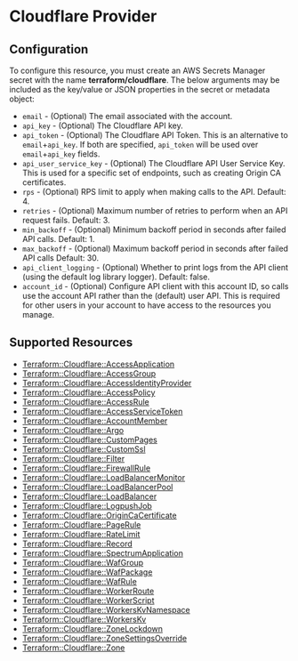 # Cloudflare Provider

## Configuration

To configure this resource, you must create an AWS Secrets Manager secret with the name **terraform/cloudflare**. The below arguments may be included as the key/value or JSON properties in the secret or metadata object:

* `email` - (Optional) The email associated with the account.
* `api_key` - (Optional) The Cloudflare API key.
* `api_token` - (Optional) The Cloudflare API Token. This is an
  alternative to `email`+`api_key`. If both are specified, `api_token` will be
  used over `email`+`api_key` fields.
* `api_user_service_key` - (Optional) The Cloudflare API User Service Key. 
  This is used for a specific set of endpoints, such as creating Origin CA certificates.
* `rps` - (Optional) RPS limit to apply when making calls to the API. Default: 4.
* `retries` - (Optional) Maximum number of retries to perform when an API request fails. Default: 3.
* `min_backoff` - (Optional) Minimum backoff period in seconds after failed API calls. Default: 1.
* `max_backoff` - (Optional) Maximum backoff period in seconds after failed API calls Default: 30.
* `api_client_logging` - (Optional) Whether to print logs from the API client (using the default log library logger). Default: false.
* `account_id` - (Optional) Configure API client with this account ID, so calls use the account API rather than the (default) user API.
  This is required for other users in your account to have access to the resources you manage.


## Supported Resources

* [Terraform::Cloudflare::AccessApplication](../resources/cloudflare/Terraform-Cloudflare-AccessApplication/docs/README.md)
* [Terraform::Cloudflare::AccessGroup](../resources/cloudflare/Terraform-Cloudflare-AccessGroup/docs/README.md)
* [Terraform::Cloudflare::AccessIdentityProvider](../resources/cloudflare/Terraform-Cloudflare-AccessIdentityProvider/docs/README.md)
* [Terraform::Cloudflare::AccessPolicy](../resources/cloudflare/Terraform-Cloudflare-AccessPolicy/docs/README.md)
* [Terraform::Cloudflare::AccessRule](../resources/cloudflare/Terraform-Cloudflare-AccessRule/docs/README.md)
* [Terraform::Cloudflare::AccessServiceToken](../resources/cloudflare/Terraform-Cloudflare-AccessServiceToken/docs/README.md)
* [Terraform::Cloudflare::AccountMember](../resources/cloudflare/Terraform-Cloudflare-AccountMember/docs/README.md)
* [Terraform::Cloudflare::Argo](../resources/cloudflare/Terraform-Cloudflare-Argo/docs/README.md)
* [Terraform::Cloudflare::CustomPages](../resources/cloudflare/Terraform-Cloudflare-CustomPages/docs/README.md)
* [Terraform::Cloudflare::CustomSsl](../resources/cloudflare/Terraform-Cloudflare-CustomSsl/docs/README.md)
* [Terraform::Cloudflare::Filter](../resources/cloudflare/Terraform-Cloudflare-Filter/docs/README.md)
* [Terraform::Cloudflare::FirewallRule](../resources/cloudflare/Terraform-Cloudflare-FirewallRule/docs/README.md)
* [Terraform::Cloudflare::LoadBalancerMonitor](../resources/cloudflare/Terraform-Cloudflare-LoadBalancerMonitor/docs/README.md)
* [Terraform::Cloudflare::LoadBalancerPool](../resources/cloudflare/Terraform-Cloudflare-LoadBalancerPool/docs/README.md)
* [Terraform::Cloudflare::LoadBalancer](../resources/cloudflare/Terraform-Cloudflare-LoadBalancer/docs/README.md)
* [Terraform::Cloudflare::LogpushJob](../resources/cloudflare/Terraform-Cloudflare-LogpushJob/docs/README.md)
* [Terraform::Cloudflare::OriginCaCertificate](../resources/cloudflare/Terraform-Cloudflare-OriginCaCertificate/docs/README.md)
* [Terraform::Cloudflare::PageRule](../resources/cloudflare/Terraform-Cloudflare-PageRule/docs/README.md)
* [Terraform::Cloudflare::RateLimit](../resources/cloudflare/Terraform-Cloudflare-RateLimit/docs/README.md)
* [Terraform::Cloudflare::Record](../resources/cloudflare/Terraform-Cloudflare-Record/docs/README.md)
* [Terraform::Cloudflare::SpectrumApplication](../resources/cloudflare/Terraform-Cloudflare-SpectrumApplication/docs/README.md)
* [Terraform::Cloudflare::WafGroup](../resources/cloudflare/Terraform-Cloudflare-WafGroup/docs/README.md)
* [Terraform::Cloudflare::WafPackage](../resources/cloudflare/Terraform-Cloudflare-WafPackage/docs/README.md)
* [Terraform::Cloudflare::WafRule](../resources/cloudflare/Terraform-Cloudflare-WafRule/docs/README.md)
* [Terraform::Cloudflare::WorkerRoute](../resources/cloudflare/Terraform-Cloudflare-WorkerRoute/docs/README.md)
* [Terraform::Cloudflare::WorkerScript](../resources/cloudflare/Terraform-Cloudflare-WorkerScript/docs/README.md)
* [Terraform::Cloudflare::WorkersKvNamespace](../resources/cloudflare/Terraform-Cloudflare-WorkersKvNamespace/docs/README.md)
* [Terraform::Cloudflare::WorkersKv](../resources/cloudflare/Terraform-Cloudflare-WorkersKv/docs/README.md)
* [Terraform::Cloudflare::ZoneLockdown](../resources/cloudflare/Terraform-Cloudflare-ZoneLockdown/docs/README.md)
* [Terraform::Cloudflare::ZoneSettingsOverride](../resources/cloudflare/Terraform-Cloudflare-ZoneSettingsOverride/docs/README.md)
* [Terraform::Cloudflare::Zone](../resources/cloudflare/Terraform-Cloudflare-Zone/docs/README.md)
